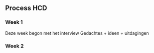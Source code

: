 ## Process HCD

### Week 1

Deze week begon met het interview
Gedachtes + ideen + uitdagingen

### Week 2